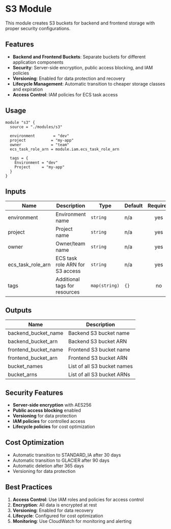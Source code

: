 # S3 Module

This module creates S3 buckets for backend and frontend storage with proper security configurations.

## Features

- **Backend and Frontend Buckets**: Separate buckets for different application components
- **Security**: Server-side encryption, public access blocking, and IAM policies
- **Versioning**: Enabled for data protection and recovery
- **Lifecycle Management**: Automatic transition to cheaper storage classes and expiration
- **Access Control**: IAM policies for ECS task access

## Usage

```hcl
module "s3" {
  source = "./modules/s3"
  
  environment        = "dev"
  project           = "my-app"
  owner             = "team"
  ecs_task_role_arn = module.iam.ecs_task_role_arn
  
  tags = {
    Environment = "dev"
    Project     = "my-app"
  }
}
```

## Inputs

| Name | Description | Type | Default | Required |
|------|-------------|------|---------|:--------:|
| environment | Environment name | `string` | n/a | yes |
| project | Project name | `string` | n/a | yes |
| owner | Owner/team name | `string` | n/a | yes |
| ecs_task_role_arn | ECS task role ARN for S3 access | `string` | n/a | yes |
| tags | Additional tags for resources | `map(string)` | `{}` | no |

## Outputs

| Name | Description |
|------|-------------|
| backend_bucket_name | Backend S3 bucket name |
| backend_bucket_arn | Backend S3 bucket ARN |
| frontend_bucket_name | Frontend S3 bucket name |
| frontend_bucket_arn | Frontend S3 bucket ARN |
| bucket_names | List of all S3 bucket names |
| bucket_arns | List of all S3 bucket ARNs |

## Security Features

- **Server-side encryption** with AES256
- **Public access blocking** enabled
- **Versioning** for data protection
- **IAM policies** for controlled access
- **Lifecycle policies** for cost optimization

## Cost Optimization

- Automatic transition to STANDARD_IA after 30 days
- Automatic transition to GLACIER after 90 days
- Automatic deletion after 365 days
- Versioning for data protection

## Best Practices

1. **Access Control**: Use IAM roles and policies for access control
2. **Encryption**: All data is encrypted at rest
3. **Versioning**: Enabled for data recovery
4. **Lifecycle**: Configured for cost optimization
5. **Monitoring**: Use CloudWatch for monitoring and alerting 